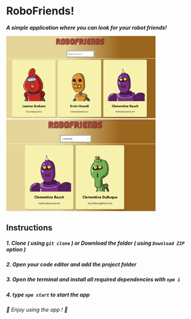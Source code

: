 # RoboFriends!
***A simple application where you can look for your robot friends!***

<img src="./images/1.PNG" width=400>
<img src="./images/2.PNG" width=400>

## Instructions
##### 1. Clone ***( using `git clone` )*** or Download the folder ***( using ***`Download ZIP`*** option )*** #####
##### 2. Open your code editor and add the project folder #####
##### 3. Open the terminal and install all required dependencies with ***`npm i`*** #####
##### 4. type ***`npm start`*** to start the app #####

###### 🤖 *Enjoy using the app !* 🤖 ######
